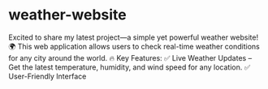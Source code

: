 # weather-website
Excited to share my latest project—a simple yet powerful weather website! 🌍 This web application allows users to check real-time weather conditions for any city around the world.  🔥 Key Features:  ✅ Live Weather Updates – Get the latest temperature, humidity, and wind speed for any location. ✅ User-Friendly Interface 

